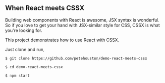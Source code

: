 ## When React meets CSSX

Building web components with React is awesome, JSX syntax is wonderful. So if you love to get your hand with JSX-similar style for CSS, CSSX is what you're looking for.

This project demonstrates how to use React with CSSX.

Just clone and run,

```
$ git clone https://github.com/petehouston/demo-react-meets-cssx

$ cd demo-react-meets-cssx

$ npm start
```